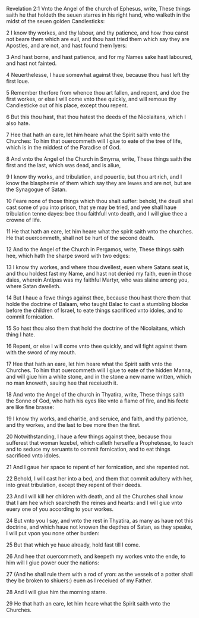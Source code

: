 Revelation 2:1 Vnto the Angel of the church of Ephesus, write, These things saith he that holdeth the seuen starres in his right hand, who walketh in the midst of the seuen golden Candlesticks:

2 I know thy workes, and thy labour, and thy patience, and how thou canst not beare them which are euil, and thou hast tried them which say they are Apostles, and are not, and hast found them lyers:

3 And hast borne, and hast patience, and for my Names sake hast laboured, and hast not fainted.

4 Neuerthelesse, I haue somewhat against thee, because thou hast left thy first loue.

5 Remember therfore from whence thou art fallen, and repent, and doe the first workes, or else I will come vnto thee quickly, and will remoue thy Candlesticke out of his place, except thou repent.

6 But this thou hast, that thou hatest the deeds of the Nicolaitans, which I also hate.

7 Hee that hath an eare, let him heare what the Spirit saith vnto the Churches: To him that ouercommeth will I giue to eate of the tree of life, which is in the middest of the Paradise of God.

8 And vnto the Angel of the Church in Smyrna, write, These things saith the first and the last, which was dead, and is aliue,

9 I know thy works, and tribulation, and pouertie, but thou art rich, and I know the blasphemie of them which say they are Iewes and are not, but are the Synagogue of Satan.

10 Feare none of those things which thou shalt suffer: behold, the deuill shal cast some of you into prison, that ye may be tried, and yee shall haue tribulation tenne dayes: bee thou faithfull vnto death, and I will giue thee a crowne of life.

11 He that hath an eare, let him heare what the spirit saith vnto the churches. He that ouercommeth, shall not be hurt of the second death.

12 And to the Angel of the Church in Pergamos, write, These things saith hee, which hath the sharpe sword with two edges:

13 I know thy workes, and where thou dwellest, euen where Satans seat is, and thou holdest fast my Name, and hast not denied my faith, euen in those daies, wherein Antipas was my faithful Martyr, who was slaine among you, where Satan dwelleth.

14 But I haue a fewe things against thee, because thou hast there them that holde the doctrine of Balaam, who taught Balac to cast a stumbling blocke before the children of Israel, to eate things sacrificed vnto idoles, and to commit fornication.

15 So hast thou also them that hold the doctrine of the Nicolaitans, which thing I hate.

16 Repent, or else I will come vnto thee quickly, and wil fight against them with the sword of my mouth.

17 Hee that hath an eare, let him heare what the Spirit saith vnto the Churches. To him that ouercommeth will I giue to eate of the hidden Manna, and will giue him a white stone, and in the stone a new name written, which no man knoweth, sauing hee that receiueth it.

18 And vnto the Angel of the church in Thyatira, write, These things saith the Sonne of God, who hath his eyes like vnto a flame of fire, and his feete are like fine brasse:

19 I know thy works, and charitie, and seruice, and faith, and thy patience, and thy workes, and the last to bee more then the first.

20 Notwithstanding, I haue a few things against thee, because thou sufferest that woman Iezebel, which calleth herselfe a Prophetesse, to teach and to seduce my seruants to commit fornication, and to eat things sacrificed vnto idoles.

21 And I gaue her space to repent of her fornication, and she repented not.

22 Behold, I will cast her into a bed, and them that commit adultery with her, into great tribulation, except they repent of their deeds.

23 And I will kill her children with death, and all the Churches shall know that I am hee which searcheth the reines and hearts: and I will giue vnto euery one of you according to your workes.

24 But vnto you I say, and vnto the rest in Thyatira, as many as haue not this doctrine, and which haue not knowen the depthes of Satan, as they speake, I will put vpon you none other burden:

25 But that which ye haue already, hold fast till I come.

26 And hee that ouercommeth, and keepeth my workes vnto the ende, to him will I giue power ouer the nations:

27 (And he shall rule them with a rod of yron: as the vessels of a potter shall they be broken to shiuers:) euen as I receiued of my Father.

28 And I will giue him the morning starre.

29 He that hath an eare, let him heare what the Spirit saith vnto the Churches.
